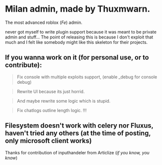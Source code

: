 # Milan admin, made by Thuxmwarn.
The most advanced roblox (*Fe*) admin.

never got myself to write plugin support because it was meant to be private admin and stuff...
The point of releasing this is because I don't exploit that much and I felt like somebody might like this skeleton for their projects.

## If you wanna work on it (for personal use, or to contribute):
> Fix console with multiple exploits support, (enable _debug for console debug)

> Rewrite UI because its just horrid.

> And maybe rewrite some logic which is stupid.

> Fix chatlogs outline length logic. !!!

## Filesystem doesn't work with celery nor Fluxus, haven't tried any others (at the time of posting, only microsoft client works)

Thanks for contribution of inputhandeler from Articlize (*if you know, you know*)
